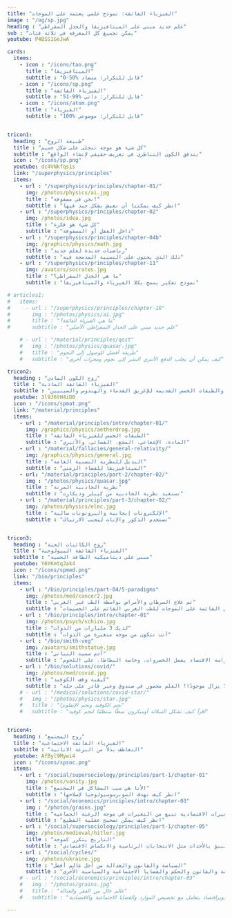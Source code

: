 ```yaml
---
title: "الفيزياء الفائقة: نموذج علمي يعتمد على الموجات"
image : "/og/sp.jpg"
heading : "علم جديد مبني على الميتافيزيقا والجدل السقراطي"
sub : "يمكن تجميع كل المعرفة في ثلاثة فئات"
youtube: P4BSS1GeJwA

cards:
  items:
    - icon : "/icons/tao.png"
      title : "الميتافيزيقا"
      subtitle : "0-50% قابل للتكرار: متضاد"
    - icon : "/icons/sp.png"
      title : "الفيزياء الفائقة"
      subtitle : "51-99% قابل للتكرار: ذاتي"
    - icon : "/icons/atom.png"
      title : "الفيزياء"
      subtitle : "100% قابل للتكرار: موضوعي"


tricon1:
  heading : "طبيعة الروح"
  title : "كل شيء هو موجة تتجلى على شكل جسيم"
  subtitle : "تتدفق الكون التناظري في تعريف حقيقي لإنشاء الواقع"
  icon : "/icons/sp.png"
  youtube: dc4VNkfqs1s  
  link: "/superphysics/principles"
  items:
    - url : "/superphysics/principles/chapter-01/"
      img: /photos/physics/ai.jpg 
      title : "نحن في مصفوفة!"
      subtitle : "انظر كيف يمكننا أن نعيش بشكل جيد فيها"
    - url : "/superphysics/principles/chapter-02"
      img: /photos/idea.jpg 
      title : "كل شيء هو فكرة"
      subtitle : "داخل العقل أو المصفوفة"
    - url : "/superphysics/principles/chapter-04b"
      img: /graphics/physics/math.jpg     
      title : "رياضيات جديدة لعلم جديد"
      subtitle : "ذلك الذي يحتوي على النسبية المدمجة فيه"
    - url : "/superphysics/principles/chapter-11"
      img: /avatars/socrates.jpg     
      title : "ما هي الجدل السقراطي؟"
      subtitle : "نموذج تفكير يسمح بكلا الفيزياء والميتافيزيقا"

# articles1:
#   items:
#     - url : "/superphysics/principles/chapter-10"
#       img : "/photos/physics/ai.jpg" 
#       title : "ما هي الفيزياء الفائقة؟"
#       subtitle : "علم جديد مبني على الجدل السقراطي الأصلي"

    # - url : "/material/principles/qost"
    #   img : "/photos/physics/quasar.jpg"
    #   title : "طريقة أفضل للوصول إلى النجوم"
    #   subtitle : "كيف يمكن أن يجلب الدفع الأثيري البشر إلى نجوم ومجرات أخرى"

tricon2:
  heading : "روح الكون المادي"
  title : "الفيزياء الفائقة المادية"
  subtitle : "مبني على أفكار ديكارت والطبقات الخمس القديمة للإغريق القدماء والهندوس والصينيين"
  youtube: 3l9J6tH4iD0
  icon : "/icons/spmat.png"
  link: "/material/principles"
  items:
    - url : "/material/principles/intro/chapter-01/"
      img: /graphics/physics/aetherdrag.jpg
      title : "الطبقات الخمس للفيزياء الفائقة"
      subtitle : "المادة، الإشعاعي، المشع، الفضائي، والأثيري"      
    - url : "/material/fallacies/general-relativity/"
      img: /graphics/physics/general.jpg
      title : "البديل للنظرية النسبية العامة"
      subtitle : "الميتافيزيقا للفضاء الزمني"      
    - url: "/material/principles/part-2/chapter-02/"
      img : "/photos/physics/quasar.jpg"
      title : "نظرية الجاذبية المرنة"
      subtitle : "نستعيد نظرية الجاذبية من كيبلر وديكارت"
    - url : "/material/principles/part-3/chapter-02/"
      img: /photos/physics/elec.jpg
      title : "الإلكترونات إيجابية والبروتونات سالبة"
      subtitle : "نستخدم الذكور والإناث لتجنب الارتباك"


tricon3:
  heading : "روح الكائنات الحية"
  title : "الفيزياء الفائقة البيولوجية"
  subtitle : "مبني على ديناميكية الطاقة الحسية"
  youtube: Y6YKmtqJak4
  icon : "/icons/spmed.png"
  link: "/bio/principles"
  items:
    - url : "/bio/principles/part-04/5-paradigms"
      img: /photos/med/cancer2.jpg
      title : "تم علاج السرطان والأمراض بواسطة الطب غير الغربي"
      subtitle : "انظر إلى البدائل القائمة على الموجات للطب الغربي القائم على الجسيمات"
    - url : "/bio/principles/intro/chapter-01"
      img: /photos/psych/schizo.jpg 
      title : "لديك 3 مليارات من الذوات"
      subtitle : "أنت تتكون من موجة متغيرة من الذوات"
    - url : "/bio/smith-veg"
      img: /avatars/smithstatue.jpg 
      title : "آدم سميث النباتي"
      subtitle : "مؤسس دراسة الاقتصاد يفضل الخضروات، وخاصة البطاطا، على اللحوم."
    - url : "/bio/solutions/covid/"
      img: /photos/med/covid.jpg 
      title : "كيفية وقف الكوفيد"
      subtitle : "لا يزال موجودًا! العلم محصور في صندوق وغير قادر على حله"
    # - url : "/medical/solutions/covid-star/"
    #   img : "/photos/physics/star.jpg"
    #   title : "نجم الكوفيد ونجم الإنفلونزا"
    #   subtitle : "اقرأ كيف تشكل السلالة أوميكرون نمطًا منتظمًا لنجم كوفيد"


tricon4:
  heading : "روح المجتمع"
  title : "الفيزياء الفائقة الاجتماعية"
  subtitle : "التعاطف بدلاً من النزعة الانانية"
  youtube: AfByl9Mywi4
  icon : "/icons/spsoc.png"  
  items:
    - url : "/social/supersociology/principles/part-1/chapter-01"
      img: /photos/vanity.jpg 
      title : "الأنا هي سبب المشاكل في المجتمع"
      subtitle : "انظر كيف تهدف السوبرسوسيولوجيا لإصلاحها"
    - url : "/social/economics/principles/intro/chapter-03"
      img : "/photos/grains.jpg" 
      title : "التغيرات الاقتصادية تنبع من التغيرات في موجة الرغبة الجماعية"
      subtitle : "انظر كيف يمكن تصحيح عقلية القطيع"
    - url : "/social/supersociology/principles/part-1/chapter-05"
      img: /photos/medieval/hitler.jpg 
      title : "التاريخ يتكرر كموجة"
      subtitle : "انظر كيف نستخدمه للتنبؤ بالأحداث مثل الانتخابات الرئاسية والانكماش الاقتصادي"
    - url : "/social/cycles/"
      img: /photos/ukraine.jpg      
      title : "السياسة والقانون والعدالة من أجل عالم أفضل"
      subtitle : "السوبراجتماعية تتعامل مع السياسة والقانون والحكم والقضايا الاجتماعية والسياسية الأخرى"
    # - url : "/social/economics/principles/intro/chapter-03"
    #   img : "/photos/grains.jpg" 
    #   title : "عالم خال من الفقر والعدالة"
    #   subtitle : "السوبراقتصاد يتعامل مع تخصيص الموارد والقضايا الاجتماعية والاقتصادية"

---
```

